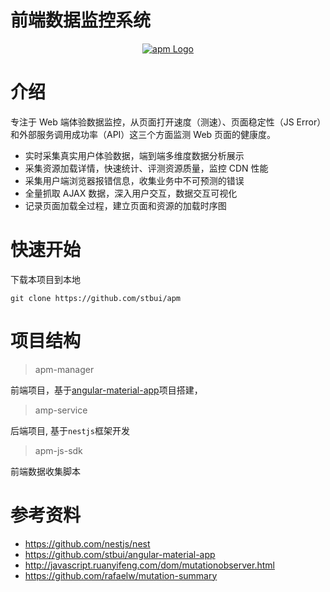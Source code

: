 # 前端数据监控系统

<p align="center">
  <a href="./" target="blank"><img src="apm-mananger/src/assets/logo.png" alt="apm Logo" /></a>
</p>

# 介绍

专注于 Web 端体验数据监控，从页面打开速度（测速）、页面稳定性（JS Error）和外部服务调用成功率（API）这三个方面监测 Web 页面的健康度。

- 实时采集真实用户体验数据，端到端多维度数据分析展示
- 采集资源加载详情，快速统计、评测资源质量，监控 CDN 性能
- 采集用户端浏览器报错信息，收集业务中不可预测的错误
- 全量抓取 AJAX 数据，深入用户交互，数据交互可视化
- 记录页面加载全过程，建立页面和资源的加载时序图

# 快速开始

下载本项目到本地

```
git clone https://github.com/stbui/apm
```

# 项目结构

> apm-manager

前端项目，基于[angular-material-app](https://github.com/stbui/angular-material-app)项目搭建，

> amp-service

后端项目, 基于`nestjs`框架开发

> apm-js-sdk

前端数据收集脚本

# 参考资料

- https://github.com/nestjs/nest
- https://github.com/stbui/angular-material-app
- http://javascript.ruanyifeng.com/dom/mutationobserver.html
- https://github.com/rafaelw/mutation-summary
